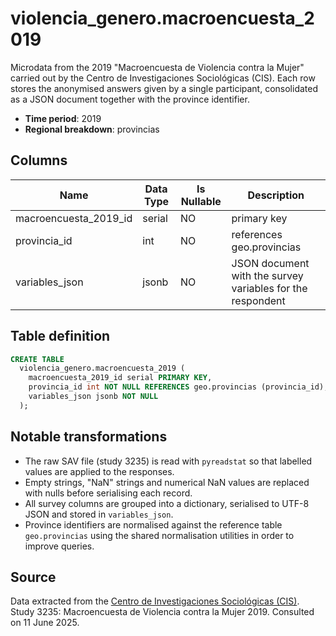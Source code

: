 # violencia_genero.macroencuesta_2019

Microdata from the 2019 "Macroencuesta de Violencia contra la Mujer" carried out by the Centro de Investigaciones Sociológicas (CIS). Each row stores the anonymised answers given by a single participant, consolidated as a JSON document together with the province identifier.

- **Time period**: 2019
- **Regional breakdown**: provincias

## Columns

| Name | Data Type | Is Nullable | Description |
| --- | --- | --- | --- |
| macroencuesta_2019_id | serial | NO | primary key |
| provincia_id | int | NO | references geo.provincias |
| variables_json | jsonb | NO | JSON document with the survey variables for the respondent |

## Table definition

```sql
CREATE TABLE
  violencia_genero.macroencuesta_2019 (
    macroencuesta_2019_id serial PRIMARY KEY,
    provincia_id int NOT NULL REFERENCES geo.provincias (provincia_id),
    variables_json jsonb NOT NULL
  );
```

## Notable transformations

- The raw SAV file (study 3235) is read with `pyreadstat` so that labelled values are applied to the responses.
- Empty strings, "NaN" strings and numerical NaN values are replaced with nulls before serialising each record.
- All survey columns are grouped into a dictionary, serialised to UTF-8 JSON and stored in `variables_json`.
- Province identifiers are normalised against the reference table `geo.provincias` using the shared normalisation utilities in order to improve queries.

## Source
Data extracted from the <a href="https://www.cis.es/detalle-ficha-estudio?origen=estudio&idEstudio=14470" target="_blank">Centro de Investigaciones Sociológicas (CIS)</a>. Study 3235: Macroencuesta de Violencia contra la Mujer 2019.
Consulted on 11 June 2025.
